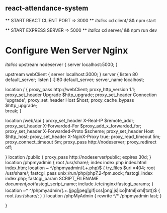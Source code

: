 ## react-attendance-system

** START REACT CLIENT PORT => 3000 **
_italics_ cd client/ && npm start

** START EXPRESS SERVER => 5000 **
_italics_ cd server/ && npm run dev  

# Configure Wen Server Nginx  
_italics_ 
upstream nodeserver {
        server localhost:5000;
}

upstream webClient {
        server localhost:3000;
}
 server {
listen 80 default_server;
listen [::]:80 default_server;
server_name localhost;

location / {
	proxy_pass http://webClient;
        proxy_http_version 1.1;
        proxy_set_header Upgrade $http_upgrade;
        proxy_set_header Connection 'upgrade';
        proxy_set_header Host $host;
        proxy_cache_bypass $http_upgrade;     
        break;
}


location /web/api {
        proxy_set_header X-Real-IP $remote_addr;
        proxy_set_header X-Forwarded-For $proxy_add_x_forwarded_for;     
        proxy_set_header X-Forwarded-Proto $scheme; 
        proxy_set_header Host $http_host;
        proxy_set_header X-NginX-Proxy true;
        proxy_read_timeout 5m;
        proxy_connect_timeout 5m;
        proxy_pass http://nodeserver;
        proxy_redirect off;
  
	 
}
location /public {
        proxy_pass http://nodeserver/public;
        expires 30d;
     }
  location /phpmyadmin {
               root /usr/share/;
               index index.php index.html index.htm;
               location ~ ^/phpmyadmin/(.+\.php)$ {
                       try_files $uri =404;
                       root /usr/share/;
                       fastcgi_pass   unix:/run/php/php7.2-fpm.sock;
                       fastcgi_index index.php;
                       fastcgi_param SCRIPT_FILENAME $document_root$fastcgi_script_name;
                       include /etc/nginx/fastcgi_params;
               }
               location ~* ^/phpmyadmin/(.+\.(jpg|jpeg|gif|css|png|js|ico|html|xml|txt))$ {
                       root /usr/share/;
               }
        }
        location /phpMyAdmin {
               rewrite ^/* /phpmyadmin last;
        }

 }
